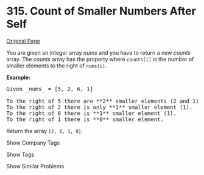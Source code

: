 # 315. Count of Smaller Numbers After Self

[Original Page](https://leetcode.com/problems/count-of-smaller-numbers-after-self/)

You are given an integer array _nums_ and you have to return a new _counts_ array. The _counts_ array has the property where `counts[i]` is the number of smaller elements to the right of `nums[i]`.

**Example:**

<pre>Given _nums_ = [5, 2, 6, 1]

To the right of 5 there are **2** smaller elements (2 and 1).
To the right of 2 there is only **1** smaller element (1).
To the right of 6 there is **1** smaller element (1).
To the right of 1 there is **0** smaller element.
</pre>

Return the array `[2, 1, 1, 0]`.

<div>

<div id="company_tags" class="btn btn-xs btn-warning">Show Company Tags</div>

<span class="hidebutton" style="display: none;">[Google](/company/google/)</span></div>

<div>

<div id="tags" class="btn btn-xs btn-warning">Show Tags</div>

<span class="hidebutton" style="display: none;">[Divide and Conquer](/tag/divide-and-conquer/) [Binary Indexed Tree](/tag/binary-indexed-tree/) [Segment Tree](/tag/segment-tree/) [Binary Search Tree](/tag/binary-search-tree/)</span></div>

<div>

<div id="similar" class="btn btn-xs btn-warning">Show Similar Problems</div>

<span class="hidebutton" style="display: none;">[(H) Count of Range Sum](/problems/count-of-range-sum/)</span></div>